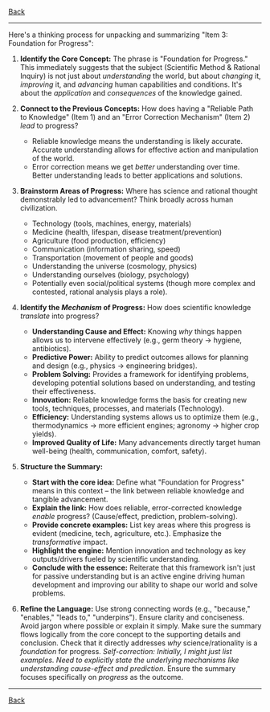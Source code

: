 [Back](README.md)

---

Here's a thinking process for unpacking and summarizing "Item 3: Foundation for Progress":

1.  **Identify the Core Concept:** The phrase is "Foundation for Progress." This immediately suggests that the subject (Scientific Method & Rational Inquiry) is not just about *understanding* the world, but about *changing* it, *improving* it, and *advancing* human capabilities and conditions. It's about the *application* and *consequences* of the knowledge gained.

2.  **Connect to the Previous Concepts:** How does having a "Reliable Path to Knowledge" (Item 1) and an "Error Correction Mechanism" (Item 2) *lead* to progress?
    *   Reliable knowledge means the understanding is likely accurate. Accurate understanding allows for effective action and manipulation of the world.
    *   Error correction means we get *better* understanding over time. Better understanding leads to better applications and solutions.

3.  **Brainstorm Areas of Progress:** Where has science and rational thought demonstrably led to advancement? Think broadly across human civilization.
    *   Technology (tools, machines, energy, materials)
    *   Medicine (health, lifespan, disease treatment/prevention)
    *   Agriculture (food production, efficiency)
    *   Communication (information sharing, speed)
    *   Transportation (movement of people and goods)
    *   Understanding the universe (cosmology, physics)
    *   Understanding ourselves (biology, psychology)
    *   Potentially even social/political systems (though more complex and contested, rational analysis plays a role).

4.  **Identify the *Mechanism* of Progress:** How does scientific knowledge *translate* into progress?
    *   **Understanding Cause and Effect:** Knowing *why* things happen allows us to intervene effectively (e.g., germ theory -> hygiene, antibiotics).
    *   **Predictive Power:** Ability to predict outcomes allows for planning and design (e.g., physics -> engineering bridges).
    *   **Problem Solving:** Provides a framework for identifying problems, developing potential solutions based on understanding, and testing their effectiveness.
    *   **Innovation:** Reliable knowledge forms the basis for creating new tools, techniques, processes, and materials (Technology).
    *   **Efficiency:** Understanding systems allows us to optimize them (e.g., thermodynamics -> more efficient engines; agronomy -> higher crop yields).
    *   **Improved Quality of Life:** Many advancements directly target human well-being (health, communication, comfort, safety).

5.  **Structure the Summary:**
    *   **Start with the core idea:** Define what "Foundation for Progress" means in this context – the link between reliable knowledge and tangible advancement.
    *   **Explain the link:** How does reliable, error-corrected knowledge *enable* progress? (Cause/effect, prediction, problem-solving).
    *   **Provide concrete examples:** List key areas where this progress is evident (medicine, tech, agriculture, etc.). Emphasize the *transformative* impact.
    *   **Highlight the engine:** Mention innovation and technology as key outputs/drivers fueled by scientific understanding.
    *   **Conclude with the essence:** Reiterate that this framework isn't just for passive understanding but is an active engine driving human development and improving our ability to shape our world and solve problems.

6.  **Refine the Language:** Use strong connecting words (e.g., "because," "enables," "leads to," "underpins"). Ensure clarity and conciseness. Avoid jargon where possible or explain it simply. Make sure the summary flows logically from the core concept to the supporting details and conclusion. Check that it directly addresses *why* science/rationality is a *foundation* for progress. *Self-correction: Initially, I might just list examples. Need to explicitly state the underlying mechanisms like understanding cause-effect and prediction.* Ensure the summary focuses specifically on *progress* as the outcome.

---

[Back](README.md)
